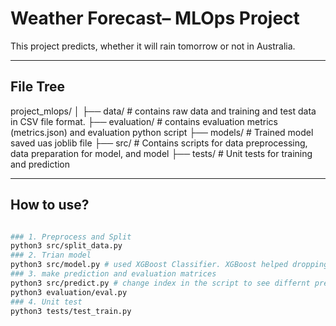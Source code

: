 # Weather Forecast– MLOps Project

This project predicts, whether it will rain tomorrow or not in Australia.

---

## File Tree
project_mlops/
│
├── data/ # contains raw data and training and test data in CSV file format.
├── evaluation/ # contains evaluation metrics (metrics.json) and evaluation python script
├── models/ # Trained model saved uas joblib file
├── src/ # Contains scripts for data preprocessing, data preparation for model, and model
├── tests/ # Unit tests for training and prediction

---

## How to use?
```bash

### 1. Preprocess and Split
python3 src/split_data.py
### 2. Trian model
python3 src/model.py # used XGBoost Classifier. XGBoost helped dropping minimal data points
### 3. make prediction and evaluation matrices
python3 src/predict.py # change index in the script to see differnt prediction 
python3 evaluation/eval.py
### 4. Unit test
python3 tests/test_train.py
